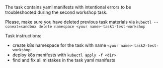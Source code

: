 The task contains yaml manifests with intentional errors to be troubleshooted during the second workshop task.

Please, make sure you have deleted previous task materials via `kubectl --conext=sandbox delete namespace <your name>-task1-test-workshop`

Task instructions:
- create k8s namespace for the task with name `<your name>-task2-test-workshop`
- deploy k8s manifests with `kubectl apply -f <dir>`
- find and fix all mistakes in the task yaml manifests
